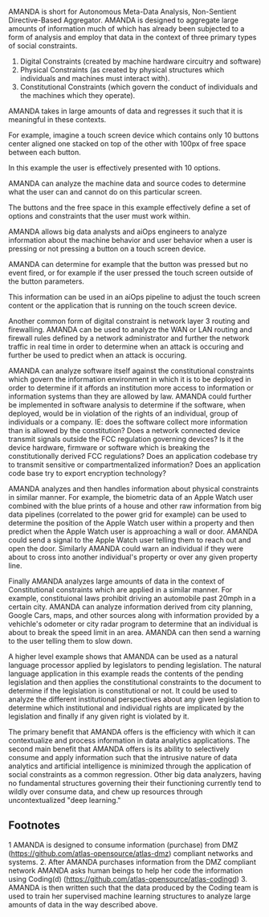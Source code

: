AMANDA is short for Autonomous Meta-Data Analysis, Non-Sentient Directive-Based Aggregator. AMANDA is designed to aggregate large amounts of information 
much of which has already been subjected to a form of analysis and employ that data in the context of three primary types of social constraints.

1. Digital Constraints (created by machine hardware circuitry and software)
2. Physical Constraints (as created by physical structures which individuals and machines must interact with).
3. Constitutional Constraints (which govern the conduct of individuals and the machines which they operate).

AMANDA takes in large amounts of data and regresses it such that it is meaningful in these contexts. 

For example, imagine a touch screen device which contains only 10 buttons center aligned one stacked on top of the other with 100px of free space 
between each button. 

In this example the user is effectively presented with 10 options.

AMANDA can analyze the machine data and source codes to determine what the user can and cannot do on this particular screen. 

The buttons and the free space in this example effectively define a set of options and constraints that the user must work within.

AMANDA allows big data analysts and aiOps engineers to analyze information about the machine behavior and user behavior 
when a user is pressing or not pressing a button on a touch screen device. 

AMANDA can determine for example that the button was pressed but no event fired, or for example if the user pressed the touch screen 
outside of the button parameters. 

This information can be used in an aiOps pipeline to adjust the touch screen content or the application that is running on the touch screen device.

Another common form of digital constraint is network layer 3 routing and firewalling. AMANDA can be used to analyze the WAN or LAN routing and firewall rules defined by a network administrator and further the network traffic in real time in order to determine when an attack is occuring and further be used to predict when an attack is occuring.

AMANDA can analyze software itself against the constitutional constraints which govern the information environment in which it is to be deployed in order to determine if it affords an institution more access to information or information systems than they are allowed by law. AMANDA could further be implemented in software analysis to determine if the software, when deployed, would be in violation of the rights of an individual, group of individuals or a company. IE: does the software collect more information than is allowed by the constitution? Does a network connected device transmit signals outside the FCC regulation governing devices? Is it the device hardware, firmware or software which is breaking the constitutionally derived FCC regulations? Does an application codebase try to transmit sensitive or compartmentalized information? Does an application code base try to export encryption technology?

AMANDA analyzes and then handles information about physical constraints in similar manner. For example, the biometric data of an Apple Watch user combined 
with the blue prints of a house and other raw information from big data pipelines (correlated to the power grid for example) can be used to determine
the position of the Apple Watch user within a property and then predict when the Apple Watch user is approaching a wall or door. AMANDA could send a 
signal to the Apple Watch user telling them to reach out and open the door. Similarly AMANDA could warn an individual if they were about to cross into another individual's property or over any given property line.

Finally AMANDA analyzes large amounts of data in the context of Constitutional constraints which are applied in a similar manner. For example, constituional
laws prohibit driving an automobile past 20mph in a certain city. AMANDA can analyze information derived from city planning, Google Cars, maps, and other
sources along with information provided by a vehichle's odometer or city radar program to determine that an individual is about to break the speed limit 
in an area. AMANDA can then send a warning to the user telling them to slow down. 

A higher level example shows that AMANDA can be used as a natural language processor applied by legislators to pending legislation. The natural language application in this example reads the contents of the pending legislation and then applies the constitutional constraints to the document to determine if the legislation is constitutional or not. It could be used to analyze the different institutional perspectives about any given legislation to determine which institutional and individual rights are implicated by the legislation and finally if any given right is violated by it.

The primary benefit that AMANDA offers is the efficiency with which it can contextualize and process information in data analytics applications. The second main benefit that AMANDA offers is its ability to selectively consume and apply information such that the intrusive nature of data analytics and artificial intelligence is minimized through the application of social constraints as a common regression. Other big data analyzers, having no fundamental structures governing their their functioning currently tend to wildly over consume data, and chew up resources through uncontextualized "deep learning." 


Footnotes
--------
1 AMANDA is designed to consume information (purchase) from DMZ (https://github.com/atlas-opensource/atlas-dmz) compliant networks and systems. 
2. After AMANDA purchases information from the DMZ compliant network AMANDA asks human beings to help her code the information using Coding(d) (https://github.com/atlas-opensource/atlas-codingd)
3. AMANDA is then written such that the data produced by the Coding team is used to train her supervised machine learning structures to analyze 
large amounts of data in the way described above. 

